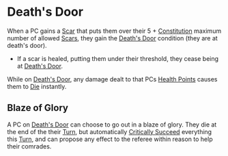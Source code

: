 # Death's Door
When a PC gains a [Scar](../Player%20Characters/Derived%20Statistics/Scars.md) that puts them over their 5 + [Constitution](../Player%20Characters/Chosen%20Statistics/Constitution.md) maximum number of allowed [Scars](../Player%20Characters/Derived%20Statistics/Scars.md), they gain the [Death's Door](Death's%20Door.md) condition (they are at death's door).
- If a scar is healed, putting them under their threshold, they cease being at [Death's Door](Death's%20Door.md).

While on [Death's Door](Death's%20Door.md), any damage dealt to that PCs [Health Points](../Player%20Characters/Derived%20Statistics/Health%20Points.md) causes them to [Die](Dying.md) instantly.
## Blaze of Glory
A PC on [Death's Door](Death's%20Door.md) can choose to go out in a blaze of glory. They die at the end of the their [Turn](../Game%20Procedures/Turn.md), but automatically [Critically Succeed](../Game%20Procedures/Dice%20Rolls/Critical%20Success.md) everything this [Turn](../Game%20Procedures/Turn.md), and can propose any effect to the referee within reason to help their comrades.